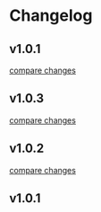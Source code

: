 # Changelog


## v1.0.1

[compare changes](https://undefined/undefined/compare/v1.0.3...v1.0.1)

## v1.0.3

[compare changes](https://undefined/undefined/compare/v1.0.2...v1.0.3)

## v1.0.2

[compare changes](https://undefined/undefined/compare/v1.0.1...v1.0.2)

## v1.0.1

